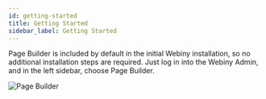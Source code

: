 ```yaml
---
id: getting-started
title: Getting Started
sidebar_label: Getting Started
---
```


Page Builder is included by default in the initial Webiny installation,
so no additional installation steps are required. Just log in into 
the Webiny Admin, and in the left sidebar, choose Page Builder.

![Page Builder](/assets/webiny-apps/page-builder/getting-started/open-via-sidebar.png)
